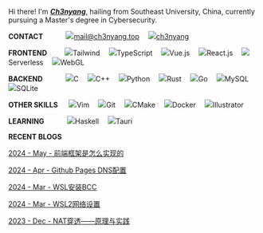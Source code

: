 
Hi there! I'm [***Ch3nyang***](https://ch3nyang.top), hailing from Southeast University, China, currently pursuing a Master's degree in Cybersecurity.

**CONTACT**&emsp;&emsp;&emsp;
<a href="mailto:mail@ch3nyang.top" class="item"><img src="https://api.iconify.design/logos:google-gmail.svg" class="iconify" loading="lazy"><span>mail@ch3nyang.top</span></a>&emsp;
<a href="https://twitter.com/ch3nyang" class="item"><img src="https://api.iconify.design/logos:twitter.svg" class="iconify" loading="lazy"><span>ch3nyang</span></a>&emsp;

**FRONTEND**&emsp;&emsp;&nbsp;
<img src="https://api.iconify.design/vscode-icons:file-type-tailwind.svg" class="iconify" loading="lazy"><span>Tailwind</span>&emsp;
<img src="https://api.iconify.design/vscode-icons:file-type-typescript-official.svg" class="iconify" loading="lazy"><span>TypeScript</span>&emsp;
<img src="https://api.iconify.design/vscode-icons:file-type-vue.svg" class="iconify" loading="lazy"><span>Vue.js</span>&emsp;
<img src="https://api.iconify.design/vscode-icons:file-type-reactjs.svg" class="iconify" loading="lazy"><span>React.js</span>&emsp;
<img src="https://api.iconify.design/vscode-icons:file-type-serverless.svg" class="iconify" loading="lazy"><span>Serverless</span>&emsp;
<img src="https://api.iconify.design/vscode-icons:file-type-glsl.svg" class="iconify" loading="lazy"><span>WebGL</span>&emsp;

**BACKEND**&emsp;&emsp;&emsp;
<img src="https://api.iconify.design/vscode-icons:file-type-c3.svg" class="iconify" loading="lazy"><span>C</span>&emsp;
<img src="https://api.iconify.design/vscode-icons:file-type-cpp3.svg" class="iconify" loading="lazy"><span>C++</span>&emsp;
<img src="https://api.iconify.design/vscode-icons:file-type-python.svg" class="iconify" loading="lazy"><span>Python</span>&emsp;
<img src="https://api.iconify.design/vscode-icons:file-type-rust.svg" class="iconify" loading="lazy"><span>Rust</span>&emsp;
<img src="https://api.iconify.design/vscode-icons:file-type-go-gopher.svg" class="iconify" loading="lazy"><span>Go</span>&emsp;
<img src="https://api.iconify.design/vscode-icons:file-type-mysql.svg" class="iconify" loading="lazy"><span>MySQL</span>&emsp;
<img src="https://api.iconify.design/vscode-icons:file-type-sqlite.svg" class="iconify" loading="lazy"><span>SQLite</span>&emsp;

**OTHER SKILLS**&emsp;&nbsp;
<img src="https://api.iconify.design/vscode-icons:file-type-vim.svg" class="iconify" loading="lazy"><span>Vim</span>&emsp;
<img src="https://api.iconify.design/vscode-icons:file-type-git.svg" class="iconify" loading="lazy"><span>Git</span>&emsp;
<img src="https://api.iconify.design/vscode-icons:file-type-cmake.svg" class="iconify" loading="lazy"><span>CMake</span>&emsp;
<img src="https://api.iconify.design/vscode-icons:file-type-docker.svg" class="iconify" loading="lazy"><span>Docker</span>&emsp;
<img src="https://api.iconify.design/vscode-icons:file-type-ai.svg" class="iconify" loading="lazy"><span>Illustrator</span>&emsp;

**LEARNING**&emsp;&emsp;&emsp;
<img src="https://api.iconify.design/vscode-icons:file-type-haskell.svg" class="iconify" loading="lazy"><span>Haskell</span>&emsp;
<img src="https://api.iconify.design/vscode-icons:file-type-tauri.svg" class="iconify" loading="lazy"><span>Tauri</span>&emsp;

**RECENT BLOGS**

<!-- BLOG-POST-LIST:START --><p><a href= https://blog.ch3nyang.top/post/%E5%89%8D%E7%AB%AF%E6%A1%86%E6%9E%B6%E6%98%AF%E6%80%8E%E4%B9%88%E5%AE%9E%E7%8E%B0%E7%9A%84/ >2024 - May - 前端框架是怎么实现的</a></p><p><a href= https://blog.ch3nyang.top/post/Github_Pages_DNS%E9%85%8D%E7%BD%AE/ >2024 - Apr - Github Pages DNS配置</a></p><p><a href= https://blog.ch3nyang.top/post/WSL%E5%AE%89%E8%A3%85BCC/ >2024 - Mar - WSL安装BCC</a></p><p><a href= https://blog.ch3nyang.top/post/WSL2%E7%BD%91%E7%BB%9C%E8%AE%BE%E7%BD%AE/ >2024 - Mar - WSL2网络设置</a></p><p><a href= https://blog.ch3nyang.top/post/NAT%E7%A9%BF%E9%80%8F%E5%8E%9F%E7%90%86%E4%B8%8E%E5%AE%9E%E8%B7%B5/ >2023 - Dec - NAT穿透——原理与实践</a></p><!-- BLOG-POST-LIST:END -->
